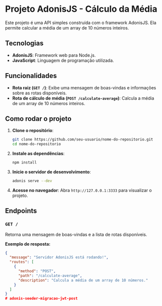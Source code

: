 # Projeto AdonisJS - Cálculo da Média

Este projeto é uma API simples construída com o framework AdonisJS. Ela permite calcular a média de um array de 10 números inteiros.

## Tecnologias

- **AdonisJS**: Framework web para Node.js.
- **JavaScript**: Linguagem de programação utilizada.

## Funcionalidades

- **Rota raiz (`GET /`)**: Exibe uma mensagem de boas-vindas e informações sobre as rotas disponíveis.
- **Rota de cálculo de média (`POST /calculate-average`)**: Calcula a média de um array de 10 números inteiros.

## Como rodar o projeto

1. **Clone o repositório**:

    ```bash
    git clone https://github.com/seu-usuario/nome-do-repositorio.git
    cd nome-do-repositorio
    ```

2. **Instale as dependências**:

    ```bash
    npm install
    ```

3. **Inicie o servidor de desenvolvimento**:

    ```bash
    adonis serve --dev
    ```

4. **Acesse no navegador**:
    Abra `http://127.0.0.1:3333` para visualizar o projeto.

## Endpoints

### `GET /`
Retorna uma mensagem de boas-vindas e a lista de rotas disponíveis.

**Exemplo de resposta:**

```json
{
  "message": "Servidor AdonisJS está rodando!",
  "routes": [
    {
      "method": "POST",
      "path": "/calculate-average",
      "description": "Calcula a média de um array de 10 números."
    }
  ]
}
#   a d o n i s - s e e d e r - m i g r a c a o - j w t - p o s t 
 
 

